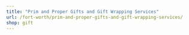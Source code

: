 ```yaml
---
title: "Prim and Proper Gifts and Gift Wrapping Services"
url: /fort-worth/prim-and-proper-gifts-and-gift-wrapping-services/
shop: gift
---
```

